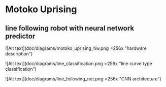 # Motoko Uprising
## line following robot with neural network predictor


![Alt text](doc/diagrams/motoko_uprising_hw.png =256x "hardware description")


![Alt text](doc/diagrams/line_classification.png =256x "line curve type classification")


![Alt text](doc/diagrams/line_following_net.png =256x "CNN architecture")